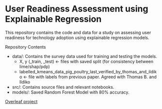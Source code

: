# User Readiness Assessment using Explainable Regression

This repository contains the code and data for a study on assessing user readiness for technology adoption using explainable regression models.

Repository Contents
- data/: Contains the survey data used for training and testing the models.
  - X, y (_train, _test) <- files with saved split (for consistency between lime/shap/pdp)
  - labelled_kmeans_data_pig_poultry_last_verified_by_thomas_and_ildiko <- file with labels from previous paper. Agreed with Thomas B. and Ildiko
- src/: Contains source files and relevant notebooks.
- models/: Saved Random Forest Model with 80% accuracy.

[Overleaf project](https://www.overleaf.com/7456244887rbgfrmgcvbbb#41556c)
